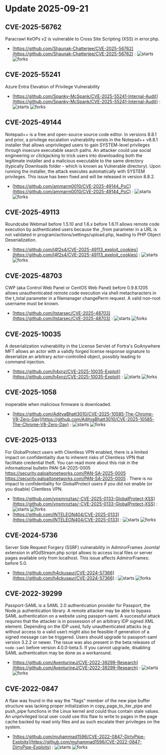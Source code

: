 # Update 2025-09-21
## CVE-2025-56762
 Paracrawl KeOPs v2 is vulnerable to Cross Site Scripting (XSS) in error.php.

- [https://github.com/Shaunak-Chatterjee/CVE-2025-56762](https://github.com/Shaunak-Chatterjee/CVE-2025-56762) :  ![starts](https://img.shields.io/github/stars/Shaunak-Chatterjee/CVE-2025-56762.svg) ![forks](https://img.shields.io/github/forks/Shaunak-Chatterjee/CVE-2025-56762.svg)


## CVE-2025-55241
 Azure Entra Elevation of Privilege Vulnerability

- [https://github.com/Spanky-McSpank/CVE-2025-55241-Internal-Audit](https://github.com/Spanky-McSpank/CVE-2025-55241-Internal-Audit) :  ![starts](https://img.shields.io/github/stars/Spanky-McSpank/CVE-2025-55241-Internal-Audit.svg) ![forks](https://img.shields.io/github/forks/Spanky-McSpank/CVE-2025-55241-Internal-Audit.svg)


## CVE-2025-49144
 Notepad++ is a free and open-source source code editor. In versions 8.8.1 and prior, a privilege escalation vulnerability exists in the Notepad++ v8.8.1 installer that allows unprivileged users to gain SYSTEM-level privileges through insecure executable search paths. An attacker could use social engineering or clickjacking to trick users into downloading both the legitimate installer and a malicious executable to the same directory (typically Downloads folder - which is known as Vulnerable directory). Upon running the installer, the attack executes automatically with SYSTEM privileges. This issue has been fixed and will be released in version 8.8.2.

- [https://github.com/ammarm0010/CVE-2025-49144_PoC](https://github.com/ammarm0010/CVE-2025-49144_PoC) :  ![starts](https://img.shields.io/github/stars/ammarm0010/CVE-2025-49144_PoC.svg) ![forks](https://img.shields.io/github/forks/ammarm0010/CVE-2025-49144_PoC.svg)


## CVE-2025-49113
 Roundcube Webmail before 1.5.10 and 1.6.x before 1.6.11 allows remote code execution by authenticated users because the _from parameter in a URL is not validated in program/actions/settings/upload.php, leading to PHP Object Deserialization.

- [https://github.com/l4f2s4/CVE-2025-49113_exploit_cookies](https://github.com/l4f2s4/CVE-2025-49113_exploit_cookies) :  ![starts](https://img.shields.io/github/stars/l4f2s4/CVE-2025-49113_exploit_cookies.svg) ![forks](https://img.shields.io/github/forks/l4f2s4/CVE-2025-49113_exploit_cookies.svg)


## CVE-2025-48703
 CWP (aka Control Web Panel or CentOS Web Panel) before 0.9.8.1205 allows unauthenticated remote code execution via shell metacharacters in the t_total parameter in a filemanager changePerm request. A valid non-root username must be known.

- [https://github.com/itstarsec/CVE-2025-48703](https://github.com/itstarsec/CVE-2025-48703) :  ![starts](https://img.shields.io/github/stars/itstarsec/CVE-2025-48703.svg) ![forks](https://img.shields.io/github/forks/itstarsec/CVE-2025-48703.svg)


## CVE-2025-10035
 A deserialization vulnerability in the License Servlet of Fortra's GoAnywhere MFT allows an actor with a validly forged license response signature to deserialize an arbitrary actor-controlled object, possibly leading to command injection.

- [https://github.com/h4xnz/CVE-2025-10035-Exploit](https://github.com/h4xnz/CVE-2025-10035-Exploit) :  ![starts](https://img.shields.io/github/stars/h4xnz/CVE-2025-10035-Exploit.svg) ![forks](https://img.shields.io/github/forks/h4xnz/CVE-2025-10035-Exploit.svg)


## CVE-2025-1058
inoperable when malicious firmware is downloaded.

- [https://github.com/AdityaBhatt3010/CVE-2025-10585-The-Chrome-V8-Zero-Day](https://github.com/AdityaBhatt3010/CVE-2025-10585-The-Chrome-V8-Zero-Day) :  ![starts](https://img.shields.io/github/stars/AdityaBhatt3010/CVE-2025-10585-The-Chrome-V8-Zero-Day.svg) ![forks](https://img.shields.io/github/forks/AdityaBhatt3010/CVE-2025-10585-The-Chrome-V8-Zero-Day.svg)


## CVE-2025-0133
For GlobalProtect users with Clientless VPN enabled, there is a limited impact on confidentiality due to inherent risks of Clientless VPN that facilitate credential theft. You can read more about this risk in the informational bulletin  PAN-SA-2025-0005 https://security.paloaltonetworks.com/PAN-SA-2025-0005   https://security.paloaltonetworks.com/PAN-SA-2025-0005 . There is no impact to confidentiality for GlobalProtect users if you did not enable (or you disable) Clientless VPN.

- [https://github.com/ynsmroztas/-CVE-2025-0133-GlobalProtect-XSS](https://github.com/ynsmroztas/-CVE-2025-0133-GlobalProtect-XSS) :  ![starts](https://img.shields.io/github/stars/ynsmroztas/-CVE-2025-0133-GlobalProtect-XSS.svg) ![forks](https://img.shields.io/github/forks/ynsmroztas/-CVE-2025-0133-GlobalProtect-XSS.svg)
- [https://github.com/INTELEON404/CVE-2025-0133](https://github.com/INTELEON404/CVE-2025-0133) :  ![starts](https://img.shields.io/github/stars/INTELEON404/CVE-2025-0133.svg) ![forks](https://img.shields.io/github/forks/INTELEON404/CVE-2025-0133.svg)


## CVE-2024-5736
 Server Side Request Forgery (SSRF) vulnerability in AdmirorFrames Joomla! extension in afGdStream.php script allows to access local files or server pages available only from localhost. This issue affects AdmirorFrames: before 5.0.

- [https://github.com/h4ckusaur/CVE-2024-57366](https://github.com/h4ckusaur/CVE-2024-57366) :  ![starts](https://img.shields.io/github/stars/h4ckusaur/CVE-2024-57366.svg) ![forks](https://img.shields.io/github/forks/h4ckusaur/CVE-2024-57366.svg)


## CVE-2022-39299
 Passport-SAML is a SAML 2.0 authentication provider for Passport, the Node.js authentication library. A remote attacker may be able to bypass SAML authentication on a website using passport-saml. A successful attack requires that the attacker is in possession of an arbitrary IDP signed XML element. Depending on the IDP used, fully unauthenticated attacks (e.g without access to a valid user) might also be feasible if generation of a signed message can be triggered. Users should upgrade to passport-saml version 3.2.2 or newer. The issue was also present in the beta releases of `node-saml` before version 4.0.0-beta.5. If you cannot upgrade, disabling SAML authentication may be done as a workaround.

- [https://github.com/AventurineJ/CVE-2022-39299-Research](https://github.com/AventurineJ/CVE-2022-39299-Research) :  ![starts](https://img.shields.io/github/stars/AventurineJ/CVE-2022-39299-Research.svg) ![forks](https://img.shields.io/github/forks/AventurineJ/CVE-2022-39299-Research.svg)


## CVE-2022-0847
 A flaw was found in the way the "flags" member of the new pipe buffer structure was lacking proper initialization in copy_page_to_iter_pipe and push_pipe functions in the Linux kernel and could thus contain stale values. An unprivileged local user could use this flaw to write to pages in the page cache backed by read only files and as such escalate their privileges on the system.

- [https://github.com/muhammad1596/CVE-2022-0847-DirtyPipe-Exploits](https://github.com/muhammad1596/CVE-2022-0847-DirtyPipe-Exploits) :  ![starts](https://img.shields.io/github/stars/muhammad1596/CVE-2022-0847-DirtyPipe-Exploits.svg) ![forks](https://img.shields.io/github/forks/muhammad1596/CVE-2022-0847-DirtyPipe-Exploits.svg)

